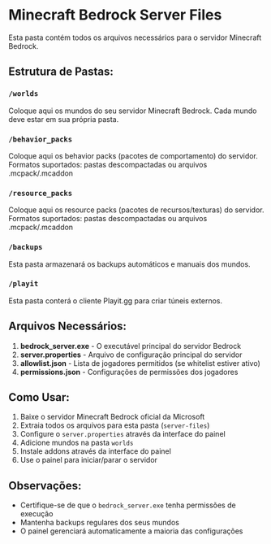 # Minecraft Bedrock Server Files

Esta pasta contém todos os arquivos necessários para o servidor Minecraft Bedrock.

## Estrutura de Pastas:

### `/worlds`
Coloque aqui os mundos do seu servidor Minecraft Bedrock.
Cada mundo deve estar em sua própria pasta.

### `/behavior_packs`
Coloque aqui os behavior packs (pacotes de comportamento) do servidor.
Formatos suportados: pastas descompactadas ou arquivos .mcpack/.mcaddon

### `/resource_packs`
Coloque aqui os resource packs (pacotes de recursos/texturas) do servidor.
Formatos suportados: pastas descompactadas ou arquivos .mcpack/.mcaddon

### `/backups`
Esta pasta armazenará os backups automáticos e manuais dos mundos.

### `/playit`
Esta pasta conterá o cliente Playit.gg para criar túneis externos.

## Arquivos Necessários:

1. **bedrock_server.exe** - O executável principal do servidor Bedrock
2. **server.properties** - Arquivo de configuração principal do servidor
3. **allowlist.json** - Lista de jogadores permitidos (se whitelist estiver ativo)
4. **permissions.json** - Configurações de permissões dos jogadores

## Como Usar:

1. Baixe o servidor Minecraft Bedrock oficial da Microsoft
2. Extraia todos os arquivos para esta pasta (`server-files`)
3. Configure o `server.properties` através da interface do painel
4. Adicione mundos na pasta `worlds`
5. Instale addons através da interface do painel
6. Use o painel para iniciar/parar o servidor

## Observações:

- Certifique-se de que o `bedrock_server.exe` tenha permissões de execução
- Mantenha backups regulares dos seus mundos
- O painel gerenciará automaticamente a maioria das configurações